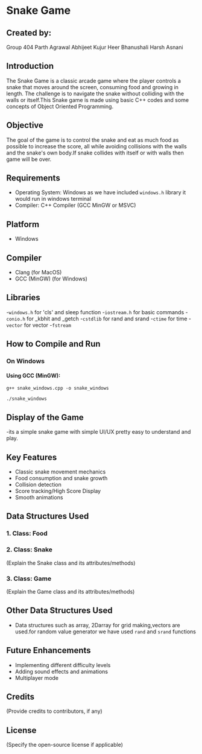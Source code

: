 # Snake Game

## Created by:
Group 404
Parth Agrawal
Abhijeet Kujur
Heer Bhanushali
Harsh Asnani

## Introduction
The Snake Game is a classic arcade game where the player controls a snake that moves around the screen, consuming food and growing in length. The challenge is to navigate the snake without colliding with the walls or itself.This Snake game is made using basic C++ codes and some concepts of Object Oriented Programming.

## Objective
The goal of the game is to control the snake and eat as much food as possible to increase the score, all while avoiding collisions with the walls and the snake's own body.If snake collides with
itself or with walls then game will be over. 

## Requirements
- Operating System: Windows as we have included ```windows.h``` library it would run in windows terminal
- Compiler: C++ Compiler (GCC MinGW or MSVC)

## Platform
- Windows

## Compiler
- Clang (for MacOS)
- GCC (MinGW) (for Windows)

## Libraries
-```windows.h```   for 'cls' and sleep function
-```iostream.h```  for basic commands
-```conio.h```     for _kbhit and _getch
-```cstdlib```     for rand and srand
-```ctime```       for time
-```vector```      for vector
-```fstream```

## How to Compile and Run

### On Windows
#### Using GCC (MinGW):
```
g++ snake_windows.cpp -o snake_windows

```
```
./snake_windows
```

## Display of the Game
-its a simple snake game with simple UI/UX pretty easy to understand and play.

## Key Features
- Classic snake movement mechanics
- Food consumption and snake growth
- Collision detection
- Score tracking/High Score Display
- Smooth animations

## Data Structures Used
### 1. Class: Food


### 2. Class: Snake
(Explain the Snake class and its attributes/methods)

### 3. Class: Game
(Explain the Game class and its attributes/methods)

## Other Data Structures Used
- Data structures such as array, 2Darray for grid making,vectors are used.for random value generator we have used ```rand``` and ```srand``` functions

## Future Enhancements
- Implementing different difficulty levels
- Adding sound effects and animations
- Multiplayer mode

## Credits
(Provide credits to contributors, if any)

## License
(Specify the open-source license if applicable)

